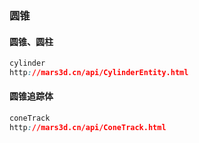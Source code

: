 ### 圆锥

#### 圆锥、圆柱

```css
cylinder
http://mars3d.cn/api/CylinderEntity.html
```

#### 圆锥追踪体

```css
coneTrack
http://mars3d.cn/api/ConeTrack.html
```

